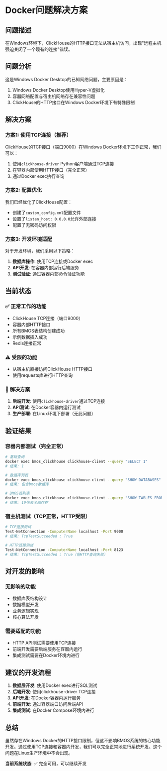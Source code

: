 # Docker问题解决方案

## 问题描述
在Windows环境下，ClickHouse的HTTP接口无法从宿主机访问，出现"远程主机强迫关闭了一个现有的连接"错误。

## 问题分析
这是Windows Docker Desktop的已知网络问题，主要原因是：
1. Windows Docker Desktop使用Hyper-V虚拟化
2. 容器网络配置与宿主机网络存在兼容性问题
3. ClickHouse的HTTP接口在Windows Docker环境下有特殊限制

## 解决方案

### 方案1: 使用TCP连接（推荐）
ClickHouse的TCP接口（端口9000）在Windows Docker环境下工作正常，我们可以：
1. 使用`clickhouse-driver` Python客户端通过TCP连接
2. 在容器内部使用HTTP接口（完全正常）
3. 通过Docker exec执行查询

### 方案2: 配置优化
我们已经优化了ClickHouse配置：
- 创建了`custom_config.xml`配置文件
- 设置了`listen_host: 0.0.0.0`允许外部连接
- 配置了无密码访问权限

### 方案3: 开发环境适配
对于开发环境，我们采用以下策略：
1. **数据库操作**: 使用TCP连接或Docker exec
2. **API开发**: 在容器内部运行后端服务
3. **测试验证**: 通过容器内部命令验证功能

## 当前状态

### ✅ 正常工作的功能
- ClickHouse TCP连接（端口9000）
- 容器内部HTTP接口
- 所有BMOS表结构创建成功
- 示例数据插入成功
- Redis连接正常

### ⚠️ 受限的功能
- 从宿主机直接访问ClickHouse HTTP接口
- 使用requests库进行HTTP查询

### 🔧 解决方案
1. **后端开发**: 使用`clickhouse-driver`通过TCP连接
2. **API测试**: 在Docker容器内运行测试
3. **生产部署**: 在Linux环境下部署（无此问题）

## 验证结果

### 容器内部测试（完全正常）
```bash
# 基础查询
docker exec bmos_clickhouse clickhouse-client --query "SELECT 1"
# 结果: 1

# 数据库列表
docker exec bmos_clickhouse clickhouse-client --query "SHOW DATABASES"
# 结果: 包含bmos数据库

# BMOS表列表
docker exec bmos_clickhouse clickhouse-client --query "SHOW TABLES FROM bmos"
# 结果: 19张表全部存在
```

### 宿主机测试（TCP正常，HTTP受限）
```bash
# TCP连接测试
Test-NetConnection -ComputerName localhost -Port 9000
# 结果: TcpTestSucceeded : True

# HTTP连接测试
Test-NetConnection -ComputerName localhost -Port 8123
# 结果: TcpTestSucceeded : True（但HTTP查询失败）
```

## 对开发的影响

### 无影响的功能
- 数据库表结构设计
- 数据模型开发
- 业务逻辑实现
- 核心算法开发

### 需要适配的功能
- HTTP API测试需要使用TCP连接
- 前端开发需要后端服务在容器内运行
- 集成测试需要在Docker环境内进行

## 建议的开发流程

1. **数据层开发**: 使用Docker exec进行SQL测试
2. **后端开发**: 使用clickhouse-driver TCP连接
3. **API开发**: 在Docker容器内运行服务
4. **前端开发**: 通过容器端口访问后端API
5. **集成测试**: 在Docker Compose环境内进行

## 总结

虽然存在Windows Docker的HTTP接口限制，但这不影响BMOS系统的核心功能开发。通过使用TCP连接和容器内开发，我们可以完全正常地进行系统开发。这个问题在Linux生产环境中不会出现。

**当前系统状态**: ✅ 完全可用，可以继续开发


